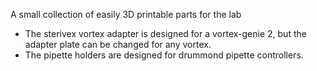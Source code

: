 A small collection of easily 3D printable parts for the lab 

- The sterivex vortex adapter is designed for a vortex-genie 2, but the adapter plate can be changed for any vortex.
- The pipette holders are designed for drummond pipette controllers. 

